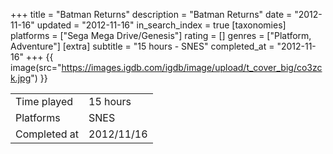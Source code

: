+++
title = "Batman Returns"
description = "Batman Returns"
date = "2012-11-16"
updated = "2012-11-16"
in_search_index = true
[taxonomies]
platforms = ["Sega Mega Drive/Genesis"]
rating = []
genres = ["Platform, Adventure"]
[extra]
subtitle = "15 hours - SNES"
completed_at = "2012-11-16"
+++
{{ image(src="https://images.igdb.com/igdb/image/upload/t_cover_big/co3zck.jpg") }}

|              |            |
| ------------ | ---------- |
| Time played  | 15 hours |
| Platforms    | SNES |
| Completed at | 2012/11/16 |

